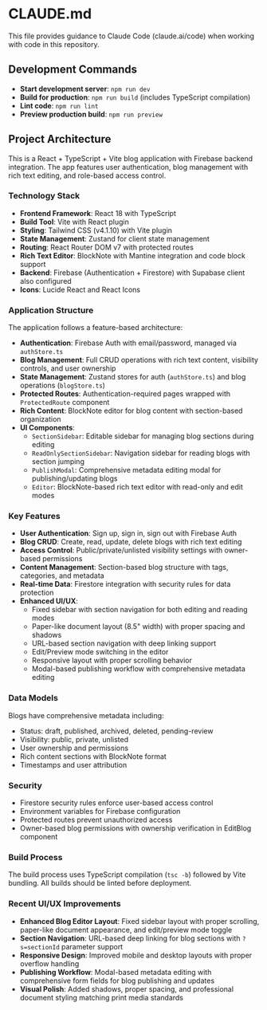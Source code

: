 # CLAUDE.md

This file provides guidance to Claude Code (claude.ai/code) when working with code in this repository.

## Development Commands

- **Start development server**: `npm run dev`
- **Build for production**: `npm run build` (includes TypeScript compilation)
- **Lint code**: `npm run lint`
- **Preview production build**: `npm run preview`

## Project Architecture

This is a React + TypeScript + Vite blog application with Firebase backend integration. The app features user authentication, blog management with rich text editing, and role-based access control.

### Technology Stack

- **Frontend Framework**: React 18 with TypeScript
- **Build Tool**: Vite with React plugin
- **Styling**: Tailwind CSS (v4.1.10) with Vite plugin
- **State Management**: Zustand for client state management
- **Routing**: React Router DOM v7 with protected routes
- **Rich Text Editor**: BlockNote with Mantine integration and code block support
- **Backend**: Firebase (Authentication + Firestore) with Supabase client also configured
- **Icons**: Lucide React and React Icons

### Application Structure

The application follows a feature-based architecture:

- **Authentication**: Firebase Auth with email/password, managed via `authStore.ts`
- **Blog Management**: Full CRUD operations with rich text content, visibility controls, and user ownership
- **State Management**: Zustand stores for auth (`authStore.ts`) and blog operations (`blogStore.ts`)
- **Protected Routes**: Authentication-required pages wrapped with `ProtectedRoute` component
- **Rich Content**: BlockNote editor for blog content with section-based organization
- **UI Components**:
  - `SectionSidebar`: Editable sidebar for managing blog sections during editing
  - `ReadOnlySectionSidebar`: Navigation sidebar for reading blogs with section jumping
  - `PublishModal`: Comprehensive metadata editing modal for publishing/updating blogs
  - `Editor`: BlockNote-based rich text editor with read-only and edit modes

### Key Features

- **User Authentication**: Sign up, sign in, sign out with Firebase Auth
- **Blog CRUD**: Create, read, update, delete blogs with rich text editing
- **Access Control**: Public/private/unlisted visibility settings with owner-based permissions
- **Content Management**: Section-based blog structure with tags, categories, and metadata
- **Real-time Data**: Firestore integration with security rules for data protection
- **Enhanced UI/UX**: 
  - Fixed sidebar with section navigation for both editing and reading modes
  - Paper-like document layout (8.5" width) with proper spacing and shadows
  - URL-based section navigation with deep linking support
  - Edit/Preview mode switching in the editor
  - Responsive layout with proper scrolling behavior
  - Modal-based publishing workflow with comprehensive metadata editing

### Data Models

Blogs have comprehensive metadata including:
- Status: draft, published, archived, deleted, pending-review
- Visibility: public, private, unlisted
- User ownership and permissions
- Rich content sections with BlockNote format
- Timestamps and user attribution

### Security

- Firestore security rules enforce user-based access control
- Environment variables for Firebase configuration
- Protected routes prevent unauthorized access
- Owner-based blog permissions with ownership verification in EditBlog component

### Build Process

The build process uses TypeScript compilation (`tsc -b`) followed by Vite bundling. All builds should be linted before deployment.

### Recent UI/UX Improvements

- **Enhanced Blog Editor Layout**: Fixed sidebar layout with proper scrolling, paper-like document appearance, and edit/preview mode toggle
- **Section Navigation**: URL-based deep linking for blog sections with `?s=sectionId` parameter support
- **Responsive Design**: Improved mobile and desktop layouts with proper overflow handling
- **Publishing Workflow**: Modal-based metadata editing with comprehensive form fields for blog publishing and updates
- **Visual Polish**: Added shadows, proper spacing, and professional document styling matching print media standards